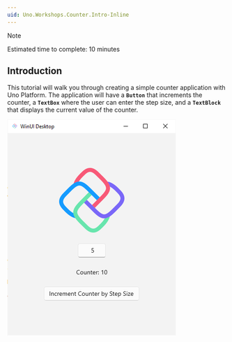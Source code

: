 ```yaml
---
uid: Uno.Workshops.Counter.Intro-Inline
---
```


> [!NOTE]
> Estimated time to complete: 10 minutes

## Introduction

This tutorial will walk you through creating a simple counter application with Uno Platform. The application will have a **`Button`** that increments the counter, a **`TextBox`** where the user can enter the step size, and a **`TextBlock`** that displays the current value of the counter.

![Counter App](../Assets/counter-app.png)
